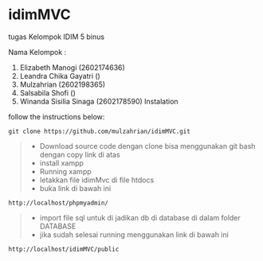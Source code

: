# idimMVC
tugas Kelompok IDIM 5 binus

Nama Kelompok : 
1. Elizabeth Manogi (2602174636)
2. Leandra Chika Gayatri ()
3. Mulzahrian (2602198365)
4. Salsabila Shofi ()
5. Winanda Sisilia Sinaga (2602178590)
Instalation

follow the instructions below:
```
git clone https://github.com/mulzahrian/idimMVC.git
```

> - Download source code dengan clone bisa menggunakan git bash dengan copy link di atas
> - install xampp
> - Running xampp
> - letakkan file idimMvc di file htdocs
> - buka link di bawah ini 
```
http://localhost/phpmyadmin/
```
> - import file sql untuk di jadikan db di database di dalam folder DATABASE
> - jika sudah selesai running menggunakan link di bawah ini   
```
http://localhost/idimMVC/public
```
